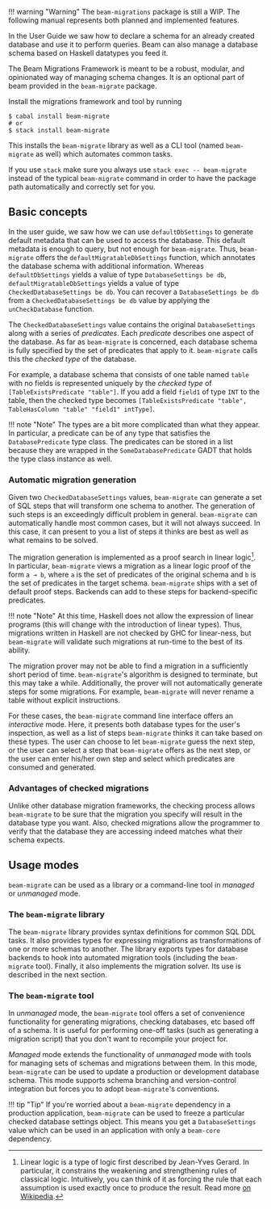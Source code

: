 !!! warning "Warning"
    The `beam-migrations` package is still a WIP. The following manual represents
    both planned and implemented features.

In the User Guide we saw how to declare a schema for an already created database
and use it to perform queries. Beam can also manage a database schema based on
Haskell datatypes you feed it.

The Beam Migrations Framework is meant to be a robust, modular, and opinionated
way of managing schema changes. It is an optional part of beam provided in the
`beam-migrate` package.

Install the migrations framework and tool by running

```
$ cabal install beam-migrate
# or
$ stack install beam-migrate
```

This installs the `beam-migrate` library as well as a CLI tool (named
`beam-migrate` as well) which automates common tasks.

If you use `stack` make sure you always use `stack exec -- beam-migrate` instead
of the typical `beam-migrate` command in order to have the package path
automatically and correctly set for you.

## Basic concepts

In the user guide, we saw how we can use `defaultDbSettings` to generate default
metadata that can be used to access the database. This default metadata is
enough to query, but not enough for `beam-migrate`. Thus, `beam-migrate` offers
the `defaultMigratableDbSettings` function, which annotates the database schema
with additional information. Whereas `defaultDbSettings` yields a value of type
`DatabaseSettings be db`, `defaultMigratableDbSettings` yields a value of type
`CheckedDatabaseSettings be db`. You can recover a `DatabaseSettings be db` from
a `CheckedDatabaseSettings be db` value by applying the `unCheckDatabase`
function.

The `CheckedDatabaseSettings` value contains the original `DatabaseSettings`
along with a series of *predicates*. Each *predicate* describes one aspect of
the database. As far as `beam-migrate` is concerned, each database schema is
fully specified by the set of predicates that apply to it. `beam-migrate` calls
this the *checked type* of the database.

For example, a database schema that consists of one table named `table` with no
fields is represented uniquely by the *checked type* of `[TableExistsPredicate
"table"]`. If you add a field `field1` of type `INT` to the table, then the
checked type becomes `[TableExistsPredicate "table", TableHasColumn "table"
"field1" intType]`.

!!! note "Note"
    The types are a bit more complicated than what they appear. In particular, a
    predicate can be of any type that satisfies the `DatabasePredicate` type
    class. The predicates can be stored in a list because they are wrapped in
    the `SomeDatabasePredicate` GADT that holds the type class instance as well.

### Automatic migration generation

Given two `CheckedDatabaseSettings` values, `beam-migrate` can generate a set of
SQL steps that will transform one schema to another. The generation of such
steps is an exceedingly difficult problem in general. `beam-migrate` can
automatically handle most common cases, but it will not always succeed. In this
case, it can present to you a list of steps it thinks are best as well as what
remains to be solved.

The migration generation is implemented as a proof search in linear logic[^1]. In
particular, `beam-migrate` views a migration as a linear logic proof of the form
`a ⊸ b`, where `a` is the set of predicates of the original schema and `b` is
the set of predicates in the target schema. `beam-migrate` ships with a set of
default proof steps. Backends can add to these steps for backend-specific
predicates.

!!! note "Note"
    At this time, Haskell does not allow the expression of linear programs (this
    will change with the introduction of linear types). Thus, migrations written
    in Haskell are not checked by GHC for linear-ness, but `beam-migrate` will
    validate such migrations at run-time to the best of its ability.
    
The migration prover may not be able to find a migration in a sufficiently short
period of time. `beam-migrate`'s algorithm is designed to terminate, but this
may take a while. Additionally, the prover will not automatically generate steps
for some migrations. For example, `beam-migrate` will never rename a table
without explicit instructions.

For these cases, the `beam-migrate` command line interface offers an
*interactive* mode. Here, it presents both database types for the user's
inspection, as well as a list of steps `beam-migrate` thinks it can take based
on these types. The user can choose to let `beam-migrate` guess the next step,
or the user can select a step that `beam-migrate` offers as the next step, or
the user can enter his/her own step and select which predicates are consumed and
generated.

### Advantages of checked migrations

Unlike other database migration frameworks, the checking process allows
`beam-migrate` to be sure that the migration you specify will result in the
database type you want. Also, checked migrations allow the programmer to verify
that the database they are accessing indeed matches what their schema expects.

## Usage modes

`beam-migrate` can be used as a library or a command-line tool in *managed* or
*unmanaged* mode.

### The `beam-migrate` library

The `beam-migrate` library provides syntax definitions for common SQL DDL tasks.
It also provides types for expressing migrations as transformations of one or
more schemas to another. The library exports types for database backends to hook
into automated migration tools (including the `beam-migrate` tool). Finally, it
also implements the migration solver. Its use is described in the next section.

### The `beam-migrate` tool

In *unmanaged* mode, the `beam-migrate` tool offers a set of convenience
functionality for generating migrations, checking databases, etc based off of a
schema. It is useful for performing one-off tasks (such as generating a
migration script) that you don't want to recompile your project for.

*Managed* mode extends the functionality of *unmanaged* mode with tools for
managing sets of schemas and migrations between them. In this mode,
`beam-migrate` can be used to update a production or development database
schema. This mode supports schema branching and version-control integration but
forces you to adopt `beam-migrate`'s conventions.

!!! tip "Tip"
    If you're worried about a `beam-migrate` dependency in a production
    application, `beam-migrate` can be used to freeze a particular checked
    database settings object. This means you get a `DatabaseSettings` value
    which can be used in an application with only a `beam-core` dependency.

[^1]:
    Linear logic is a type of logic first described by Jean-Yves Gerard. In
    particular, it constrains the weakening and strengthening rules of classical
    logic. Intuitively, you can think of it as forcing the rule that each
    assumption is used exactly once to produce the result. Read
    more [on Wikipedia](https://en.wikipedia.org/wiki/Linear_logic).
